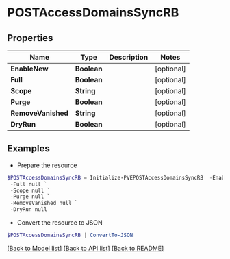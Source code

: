 # POSTAccessDomainsSyncRB
## Properties

Name | Type | Description | Notes
------------ | ------------- | ------------- | -------------
**EnableNew** | **Boolean** |  | [optional] 
**Full** | **Boolean** |  | [optional] 
**Scope** | **String** |  | [optional] 
**Purge** | **Boolean** |  | [optional] 
**RemoveVanished** | **String** |  | [optional] 
**DryRun** | **Boolean** |  | [optional] 

## Examples

- Prepare the resource
```powershell
$POSTAccessDomainsSyncRB = Initialize-PVEPOSTAccessDomainsSyncRB  -EnableNew null `
 -Full null `
 -Scope null `
 -Purge null `
 -RemoveVanished null `
 -DryRun null
```

- Convert the resource to JSON
```powershell
$POSTAccessDomainsSyncRB | ConvertTo-JSON
```

[[Back to Model list]](../README.md#documentation-for-models) [[Back to API list]](../README.md#documentation-for-api-endpoints) [[Back to README]](../README.md)

